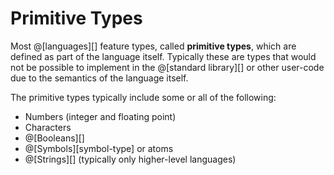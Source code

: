 # Primitive Types

Most @[languages][] feature types, called __primitive types__, which are defined as 
part of the language itself. Typically these are types that would not be possible to 
implement in the @[standard library][] or other user-code due to the semantics of 
the language itself.

The primitive types typically include some or all of the following:
*   Numbers (integer and floating point)
*   Characters
*   @[Booleans][]
*   @[Symbols][symbol-type] or atoms
*   @[Strings][] (typically only higher-level languages)
